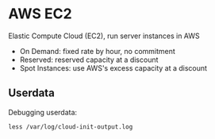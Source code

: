 # AWS EC2

Elastic Compute Cloud (EC2), run server instances in AWS

- On Demand: fixed rate by hour, no commitment
- Reserved: reserved capacity at a discount
- Spot Instances: use AWS's excess capacity at a discount

## Userdata

Debugging userdata:

	less /var/log/cloud-init-output.log
